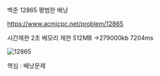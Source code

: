 백준 12865 평범한 배낭

https://www.acmicpc.net/problem/12865

시간제한 2초 베모리 제한 512MB
->279000kb 7204ms

![12865](https://user-images.githubusercontent.com/8403172/149703481-64c9b8db-03f6-4f56-9cf8-5037c8c8379a.jpg)


핵심 : 배낭문제

